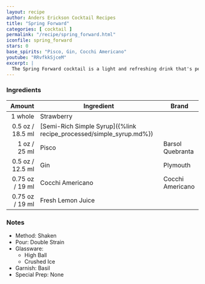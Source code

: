 ```yaml
---
layout: recipe
author: Anders Erickson Cocktail Recipes
title: "Spring Forward"
categories: [ cocktail ]
permalink: "/recipe/spring_forward.html"
iconfile: spring_forward
stars: 0
base_spirits: "Pisco, Gin, Cocchi Americano"
youtube: "RRvfkkSjceM"
excerpt: |
  The Spring Forward cocktail is a light and refreshing drink that's perfect for the warmer months.
---
```


### Ingredients

|  Amount | Ingredient                                                | Brand            |
| ------: | --------------------------------------------------------- | ---------------- |
| 1 whole | Strawberry                                                |
|  0.5 oz / 18.5 ml | [Semi-Rich Simple Syrup]({%link recipe_processed/simple_syrup.md%}) |
|    1 oz / 25 ml | Pisco                                                     | Barsol Quebranta |
|  0.5 oz / 12.5 ml | Gin                                                       | Plymouth         |
| 0.75 oz / 19 ml | Cocchi Americano                                          | Cocchi Americano |
| 0.75 oz / 19 ml | Fresh Lemon Juice                                         |

### Notes

- Method: Shaken
- Pour: Double Strain
- Glassware:
  - High Ball
  - Crushed Ice
- Garnish: Basil
- Special Prep: None
